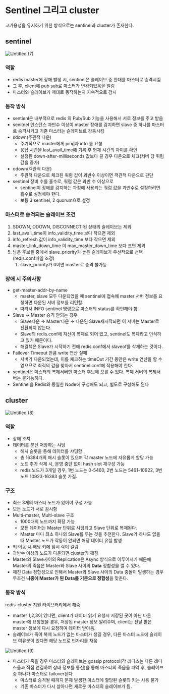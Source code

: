 # Sentinel 그리고 cluster

고가용성을 유지하기 위한 방식으로는 sentinel과 cluster가 존재한다.

## sentinel

![Untitled (7)](https://github.com/uneap/tech-note/assets/25525648/8944d538-8a5f-42f9-9b38-a4b51fce948c)

### 역할

- redis master에 장애 발생 시, sentinel은 슬레이브 중 한대를 마스터로 승격시킴
- 그 후, client에 pub sub로 마스터가 변경되었음을 알림
- 마스터와 슬레이브가 제대로 동작하는지 지속적으로 감시

### 동작 방식

- sentienl은 내부적으로 redis 의 Pub/Sub 기능을 사용해서 서로 정보를 주고 받음
- senitnel 인스턴스 과반수 이상이 master 장애를 감지하면 slave 중 하나를 마스터로 승격시키고 기존 마스터는 슬레이브로 강등시킴
- sdown(주관적 다운)
    - 주기적으로 master에게 ping과 info 를 요청
    - 응답 시간을  last_avail_time에 기록 후 현재 시간의 차이를 확인
    - 설정된 down-after-milliseconds 값보다 클 경우 다운으로 체크(서버 당 쿼럼 값을 증가)
- odown(객관적 다운)
    - 주관적 다운으로 체크된 쿼럼 값이 과반수 이상이면 객관적 다운으로 판단
- sentinel 장비 수를 홀수로, 쿼럼 값은 과반 수 이상으로
    - sentinel이 장애를 감지하는 과정에 사용되는 쿼럼 값을 과반수로 설정하려면 홀수로 설정해야 한다.
    - 보통 3 sentinel, 2 quorum으로 설정

### 마스터로 승격되는 슬레이브 조건

1. SDOWN, ODOWN, DISCONNECT 된 상태의 슬레이브는 제외
2. last_avail_time이 info_validity_time 보다 작으면 제외
3. info_refresh 값이 info_validity_time 보다 작으면 제외
4. master_link_down_time 이 max_master_down_time 보다 크면 제외
5. 남은 후보들 중에서 slave_priority가 높은 슬레이브가 우선적으로 선택 (redis.conf파일 조정)
    1. slave_priority가 0이면 master로 승격 불가능

### 장애 시 주의사항

- get-master-addr-by-name
    - master, slave 모두 다운되었을 때 sentinel에 접속해 master 서버 정보를 요청하면 다운된 서버 정보를 리턴함.
    - 따라서 INFO sentinel 명령으로 마스터의 status를 확인해야 함.
- Slave -> Master 승격 안되는 경우
    - Slave다운 → Master다운 → 다운된 Slave재시작되면 이 서버는 Master로 전환되지 않는다.
    - Slave의 redis.conf에 자신이 복제로 되어 있고, sentinel도 복제라고 인식하고 있기 때문이다.
    - 해결책은 Slave가 시작하기 전에 redis.conf에서 slaveof를 삭제하는 것이다.
- Failover Timeout 만큼 write 연산 실패
    - 서버가 다운되었는데, 이를 체크하는 timeOut 기간 동안은 write 연산을 할 수 없으므로 최적의 값을 찾아서 sentinel.conf에 적용해야 한다.
- sentinel은 마스터의 복제서버만 마스터 후보에 오를 수 있다. 복제 서버의 복제서버는 불가능하다.
- Sentinel을 Redis와 동일한 Node에 구성해도 되고, 별도로 구성해도 된다

## cluster

![Untitled (8)](https://github.com/uneap/tech-note/assets/25525648/93bd7667-907d-4adc-8a46-2151ddd2231f)


### 역할

- 장애 조치
- 데이터를 분산 저장하는 샤딩
    - 해시 슬롯을 통해 데이터를 샤딩함
    - 총 16384개의 해시 슬롯이 있으며 각 master 노드에 자유롭게 할당 가능
    - 노드 추가 삭제 시, 운영 중단 없이 hash slot 재구성 가능
    - redis 노드가 3개일 경우, 1번 노드는 0-5460, 2번 노드는 5461-10922, 3번 노드 10923-16383 슬롯 가짐.

### 구조

- 최소 3개의 마스터 노드가 있어야 구성 가능
- 모든 노드가 서로 감시함
- Multi-master, Multi-slave 구조
    - 1000대의 노드까지 확장 가능
    - 모든 데이터는 Master 단위로 샤딩되고 Slave 단위로 복제된다.
    - Master 마다 최소 하나의 Slave를 두는 것을 추천한다. Slave가 하나도 없을 때 Master 노드가 작동이 안되면 해당 데이터 유실 발생
- 키 이동 시 해당 키에 잠시 락이 걸림
- 과반수 이상의 노드가 다운되면 cluster가 깨짐
- Master와 Slave사이의 Replication은 Async 방식으로 이루어지기 때문에 Master의 죽음은 Master와 Slave 사이의 **Data** 정합성을 깰 수 있다.
- 깨진 Data 정합성으로 인해서 Master와 Slave 사이의 Data 충돌이 발생하는 경우 무조건 **나중에 Master가 된 Data를 기준으로 정합성**을 맞춘다.

### 동작 방식

redis-cluster 지원 라이브러리에서 해줌

- master 1,2,3이 있다면, client가 데이터 읽기 요청시 저장된 곳이 아닌 다른 master에 요청했을 경우, 저장된 master 정보 알려주며, client는 전달 받은 master 정보에 다시 요청하여 데이터 받아옴.
- 슬레이브가 죽어 복제 노드가 없는 마스터가 생길 경우, 다른 마스터 노드에 슬레이브 여유분이 있다면 해당 노드로 빈자리를 채움

![Untitled (9)](https://github.com/uneap/tech-note/assets/25525648/851e2763-88fb-4643-ab6f-90b342cbf4a6)


- 마스터가 죽을 경우 마스터의 슬레이브는 gossip protocol(각 레디스는 다른 레디스들과 직접 연결하여 상태 정보를 통신)을 통해 마스터의 죽음을 파악 후, 슬레이브 중 하나가 마스터로 failover된다.
    - 마스터로 승격될 때까지 문제 발생한 마스터에 할당된 슬롯의 키는 사용 불가
    - 기존 마스터가 다시 살아나면 새로운 마스터의 슬레이브가 됨.
